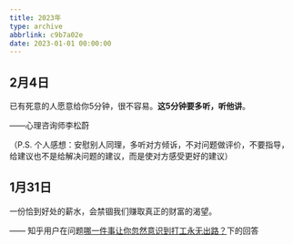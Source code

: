 ```yaml
---
title: 2023年
type: archive
abbrlink: c9b7a02e
date: 2023-01-01 00:00:00
---
```


## 2月4日

已有死意的人愿意给你5分钟，很不容易。**这5分钟要多听，听他讲**。

——心理咨询师李松蔚

（P.S. 个人感想：安慰别人同理，多听对方倾诉，不对问题做评价，不要指导，给建议也不是给解决问题的建议，而是使对方感受更好的建议）

## 1月31日

一份恰到好处的薪水，会禁锢我们赚取真正的财富的渴望。

—— 知乎用户在问题[哪一件事让你忽然意识到打工永无出路？](https://www.zhihu.com/question/569367241/answer/2865090721)下的回答